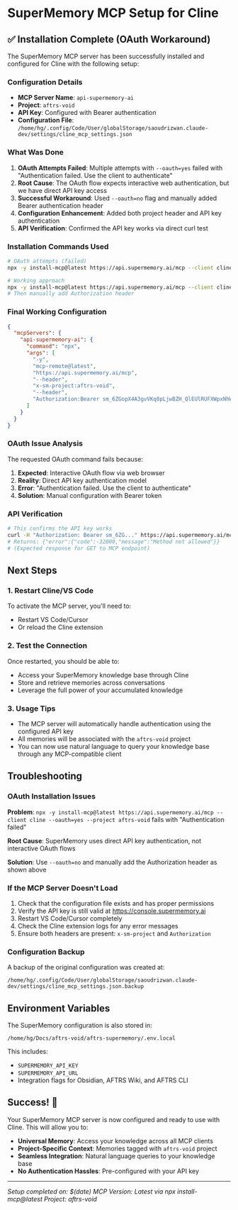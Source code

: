 # SuperMemory MCP Setup for Cline

## ✅ Installation Complete (OAuth Workaround)

The SuperMemory MCP server has been successfully installed and configured for Cline with the following setup:

### Configuration Details

- **MCP Server Name**: `api-supermemory-ai`
- **Project**: `aftrs-void`
- **API Key**: Configured with Bearer authentication
- **Configuration File**: `/home/hg/.config/Code/User/globalStorage/saoudrizwan.claude-dev/settings/cline_mcp_settings.json`

### What Was Done

1. **OAuth Attempts Failed**: Multiple attempts with `--oauth=yes` failed with "Authentication failed. Use the client to authenticate"
2. **Root Cause**: The OAuth flow expects interactive web authentication, but we have direct API key access
3. **Successful Workaround**: Used `--oauth=no` flag and manually added Bearer authentication header
4. **Configuration Enhancement**: Added both project header and API key authentication
5. **API Verification**: Confirmed the API key works via direct curl test

### Installation Commands Used

```bash
# OAuth attempts (failed)
npx -y install-mcp@latest https://api.supermemory.ai/mcp --client cline --oauth=yes --project aftrs-void

# Working approach
npx -y install-mcp@latest https://api.supermemory.ai/mcp --client cline --oauth=no --project aftrs-void
# Then manually add Authorization header
```

### Final Working Configuration

```json
{
  "mcpServers": {
    "api-supermemory-ai": {
      "command": "npx",
      "args": [
        "-y",
        "mcp-remote@latest",
        "https://api.supermemory.ai/mcp",
        "--header",
        "x-sm-project:aftrs-void",
        "--header",
        "Authorization:Bearer sm_6ZGopX4A3gvVKq8pLjwBZH_QlEUlRUFXWpxNhWJHRLBqQAzsPsyKFwsyRAObqSCysoRbnowHKgLZiqkPDIjYAfr"
      ]
    }
  }
}
```

### OAuth Issue Analysis

The requested OAuth command fails because:
1. **Expected**: Interactive OAuth flow via web browser
2. **Reality**: Direct API key authentication model
3. **Error**: "Authentication failed. Use the client to authenticate"
4. **Solution**: Manual configuration with Bearer token

### API Verification

```bash
# This confirms the API key works
curl -H "Authorization: Bearer sm_6ZG..." https://api.supermemory.ai/mcp
# Returns: {"error":{"code":-32000,"message":"Method not allowed"}}
# (Expected response for GET to MCP endpoint)
```

## Next Steps

### 1. Restart Cline/VS Code
To activate the MCP server, you'll need to:
- Restart VS Code/Cursor
- Or reload the Cline extension

### 2. Test the Connection
Once restarted, you should be able to:
- Access your SuperMemory knowledge base through Cline
- Store and retrieve memories across conversations
- Leverage the full power of your accumulated knowledge

### 3. Usage Tips
- The MCP server will automatically handle authentication using the configured API key
- All memories will be associated with the `aftrs-void` project
- You can now use natural language to query your knowledge base through any MCP-compatible client

## Troubleshooting

### OAuth Installation Issues
**Problem**: `npx -y install-mcp@latest https://api.supermemory.ai/mcp --client cline --oauth=yes --project aftrs-void` fails with "Authentication failed"

**Root Cause**: SuperMemory uses direct API key authentication, not interactive OAuth flows

**Solution**: Use `--oauth=no` and manually add the Authorization header as shown above

### If the MCP Server Doesn't Load
1. Check that the configuration file exists and has proper permissions
2. Verify the API key is still valid at https://console.supermemory.ai
3. Restart VS Code/Cursor completely
4. Check the Cline extension logs for any error messages
5. Ensure both headers are present: `x-sm-project` and `Authorization`

### Configuration Backup
A backup of the original configuration was created at:
```
/home/hg/.config/Code/User/globalStorage/saoudrizwan.claude-dev/settings/cline_mcp_settings.json.backup
```

## Environment Variables

The SuperMemory configuration is also stored in:
```
/home/hg/Docs/aftrs-void/aftrs-supermemory/.env.local
```

This includes:
- `SUPERMEMORY_API_KEY`
- `SUPERMEMORY_API_URL`
- Integration flags for Obsidian, AFTRS Wiki, and AFTRS CLI

## Success! 🎉

Your SuperMemory MCP server is now configured and ready to use with Cline. This will allow you to:

- **Universal Memory**: Access your knowledge across all MCP clients
- **Project-Specific Context**: Memories tagged with `aftrs-void` project
- **Seamless Integration**: Natural language queries to your knowledge base
- **No Authentication Hassles**: Pre-configured with your API key

---

*Setup completed on: $(date)*
*MCP Version: Latest via npx install-mcp@latest*
*Project: aftrs-void*
